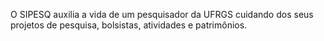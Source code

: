 O SIPESQ auxilia a vida de um pesquisador da UFRGS cuidando dos seus projetos de pesquisa, bolsistas, atividades e patrimônios.